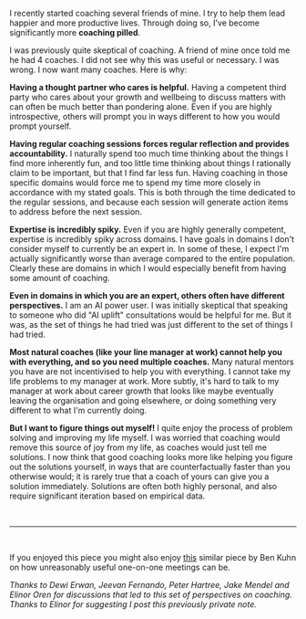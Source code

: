 I recently started coaching several friends of mine. I try to help them lead happier and more productive lives. Through doing so, I've become significantly more **coaching pilled**. 

I was previously quite skeptical of coaching. A friend of mine once told me he had 4 coaches. I did not see why this was useful or necessary. I was wrong. I now want many coaches. Here is why:

**Having a thought partner who cares is helpful.** Having a competent third party who cares about your growth and wellbeing to discuss matters with can often be much better than pondering alone. Even if you are highly introspective, others will prompt you in ways different to how you would prompt yourself.

**Having regular coaching sessions forces regular reflection and provides accountability.** I naturally spend too much time thinking about the things I find more inherently fun, and too little time thinking about things I rationally claim to be important, but that I find far less fun. Having coaching in those specific domains would force me to spend my time more closely in accordance with my stated goals. This is both through the time dedicated to the regular sessions, and because each session will generate action items to address before the next session. 

**Expertise is incredibly spiky.** Even if you are highly generally competent, expertise is incredibly spiky across domains. I have goals in domains I don't consider myself to currently be an expert in. In some of these, I expect I'm actually significantly worse than average compared to the entire population. Clearly these are domains in which I would especially benefit from having some amount of coaching.

**Even in domains in which you are an expert, others often have different perspectives.** I am an AI power user. I was initially skeptical that speaking to someone who did "AI uplift" consultations would be helpful for me. But it was, as the set of things he had tried was just different to the set of things I had tried.

**Most natural coaches (like your line manager at work) cannot help you with everything, and so you need multiple coaches.** Many natural mentors you have are not incentivised to help you with everything. I cannot take my life problems to my manager at work. More subtly, it's hard to talk to my manager at work about career growth that looks like maybe eventually leaving the organisation and going elsewhere, or doing something very different to what I'm currently doing.

**But I want to figure things out myself!** I quite enjoy the process of problem solving and improving my life myself. I was worried that coaching would remove this source of joy from my life, as coaches would just tell me solutions. I now think that good coaching looks more like helping you figure out the solutions yourself, in ways that are counterfactually faster than you otherwise would; it is rarely true that a coach of yours can give you a solution immediately. Solutions are often both highly personal, and also require significant iteration based on empirical data.

<br>

---

<br>

If you enjoyed this piece you might also enjoy [this](https://www.benkuhn.net/11/) similar piece by Ben Kuhn on how unreasonably useful one-on-one meetings can be.

*Thanks to Dewi Erwan, Jeevan Fernando, Peter Hartree, Jake Mendel and Elinor Oren for discussions that led to this set of perspectives on coaching. Thanks to Elinor for suggesting I post this previously private note.*